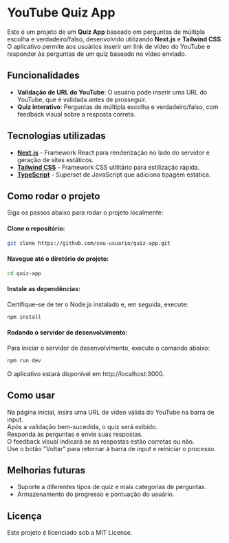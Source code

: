 # YouTube Quiz App

Este é um projeto de um **Quiz App** baseado em perguntas de múltipla escolha e verdadeiro/falso, desenvolvido utilizando **Next.js** e **Tailwind CSS**. O aplicativo permite aos usuários inserir um link de vídeo do YouTube e responder às perguntas de um quiz baseado no vídeo enviado.

## Funcionalidades

- **Validação de URL do YouTube**: O usuário pode inserir uma URL do YouTube, que é validada antes de prosseguir.
- **Quiz interativo**: Perguntas de múltipla escolha e verdadeiro/falso, com feedback visual sobre a resposta correta.
  
## Tecnologias utilizadas

- [**Next.js**](https://nextjs.org/) - Framework React para renderização no lado do servidor e geração de sites estáticos.
- [**Tailwind CSS**](https://tailwindcss.com/) - Framework CSS utilitário para estilização rápida.
- [**TypeScript**](https://www.typescriptlang.org/) - Superset de JavaScript que adiciona tipagem estática.

## Como rodar o projeto
Siga os passos abaixo para rodar o projeto localmente:

#### Clone o repositório:

```bash
git clone https://github.com/seu-usuario/quiz-app.git
```
#### Navegue até o diretório do projeto:

```bash
cd quiz-app
```
#### Instale as dependências:

Certifique-se de ter o Node.js instalado e, em seguida, execute:

```bash
npm install
```
#### Rodando o servidor de desenvolvimento:

Para iniciar o servidor de desenvolvimento, execute o comando abaixo:

```bash
npm run dev
```
O aplicativo estará disponível em http://localhost:3000.

## Como usar
Na página inicial, insira uma URL de vídeo válida do YouTube na barra de input.\
Após a validação bem-sucedida, o quiz será exibido.\
Responda às perguntas e envie suas respostas.\
O feedback visual indicará se as respostas estão corretas ou não.\
Use o botão "Voltar" para retornar à barra de input e reiniciar o processo.

## Melhorias futuras
- Suporte a diferentes tipos de quiz e mais categorias de perguntas.
- Armazenamento do progresso e pontuação do usuário.

## Licença
Este projeto é licenciado sob a MIT License.